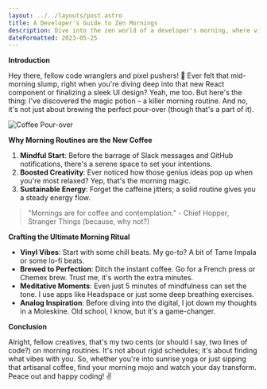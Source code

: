 ```yaml
---
layout: ../../layouts/post.astro
title: A Developer's Guide to Zen Mornings
description: Dive into the zen world of a developer's morning, where vinyl beats meet artisanal brews, setting the tone for a day of inspired coding and design.
dateFormatted: 2023-05-25
---
```


**Introduction**

Hey there, fellow code wranglers and pixel pushers! 🌅 Ever felt that mid-morning slump, right when you're diving deep into that new React component or finalizing a sleek UI design? Yeah, me too. But here's the thing: I've discovered the magic potion – a killer morning routine. And no, it's not just about brewing the perfect pour-over (though that's a part of it).

![Coffee Pour-over](/assets/images/posts/coffee.jpg)

**Why Morning Routines are the New Coffee**

1. **Mindful Start**: Before the barrage of Slack messages and GitHub notifications, there's a serene space to set your intentions.
2. **Boosted Creativity**: Ever noticed how those genius ideas pop up when you're most relaxed? Yep, that's the morning magic.
3. **Sustainable Energy**: Forget the caffeine jitters; a solid routine gives you a steady energy flow.

> "Mornings are for coffee and contemplation." - Chief Hopper, Stranger Things (because, why not?)

**Crafting the Ultimate Morning Ritual**

- **Vinyl Vibes**: Start with some chill beats. My go-to? A bit of Tame Impala or some lo-fi beats.
- **Brewed to Perfection**: Ditch the instant coffee. Go for a French press or Chemex brew. Trust me, it's worth the extra minutes.
- **Meditative Moments**: Even just 5 minutes of mindfulness can set the tone. I use apps like Headspace or just some deep breathing exercises.
- **Analog Inspiration**: Before diving into the digital, I jot down my thoughts in a Moleskine. Old school, I know, but it's a game-changer.

**Conclusion**

Alright, fellow creatives, that's my two cents (or should I say, two lines of code?) on morning routines. It's not about rigid schedules; it's about finding what vibes with you. So, whether you're into sunrise yoga or just sipping that artisanal coffee, find your morning mojo and watch your day transform. Peace out and happy coding! ✌️